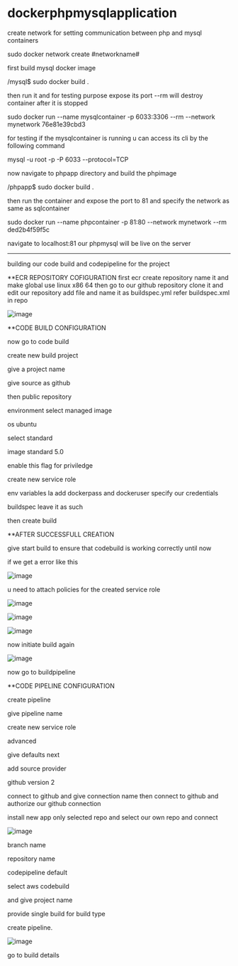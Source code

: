 # dockerphpmysqlapplication

create network for setting communication between php and mysql containers


sudo docker network create #networkname#


first build mysql docker image


/mysql$ sudo docker build .


then run it and for testing purpose expose its port --rm will destroy container after it is stopped 


sudo docker run --name mysqlcontainer -p 6033:3306 --rm --network mynetwork 76e81e39cbd3


for testing if the mysqlcontainer is running u can access its cli by the following command


mysql -u root -p -P 6033 --protocol=TCP


now navigate to phpapp directory and build the phpimage


/phpapp$ sudo docker build .


then run the container and expose the port to 81 and specify the network as same as sqlcontainer


sudo docker run --name phpcontainer -p 81:80 --network mynetwork --rm ded2b4f59f5c


navigate to localhost:81 our phpmysql will be live on the server

---------------------------------------------------------------------------------------
building our code build and codepipeline for the project

**ECR REPOSITORY COFIGURATION
first ecr create repository 
name it and make global 
use linux x86 64 
then go to our github repository
clone it and edit our repository
add file and name it as buildspec.yml
refer buildspec.xml in repo

![image](https://user-images.githubusercontent.com/52123143/144964610-686eadb2-2782-41d6-861c-21a2de5cafb4.png)

**CODE BUILD CONFIGURATION

now go to code build 

create new build project

give a project name

give source as github

then
public repository 

environment select managed image

os ubuntu 

select standard

image standard 5.0

enable this flag for priviledge

create new service role

env variables la add dockerpass and dockeruser specify our credentials

buildspec leave it as such

then create build


**AFTER SUCCESSFULL  CREATION

give start build to ensure that codebuild is working correctly until now

if we get a error like this

![image](https://user-images.githubusercontent.com/52123143/144965278-dd21105d-6521-4fcb-8421-57396eb7c674.png)

u need to attach policies for the created service role


![image](https://user-images.githubusercontent.com/52123143/144965347-c590ae2c-b029-433c-8bab-9e0c78fb3dd2.png)

![image](https://user-images.githubusercontent.com/52123143/144965370-b888b0b9-064e-4fbb-9705-526dd45bf18c.png)

![image](https://user-images.githubusercontent.com/52123143/144965423-88c1d065-71ac-4f83-abb7-7b8f7a9fff59.png)

now initiate build again 

![image](https://user-images.githubusercontent.com/52123143/144965470-39ee9315-94f1-4b2d-8277-e186acc4f688.png)


now go to buildpipeline

**CODE PIPELINE CONFIGURATION

create pipeline

give pipeline name

create new service role


advanced

give defaults next

add source provider

github version 2

connect to github and give connection name then connect to github and authorize our github connection

install new app only selected repo and select our own repo and connect

![image](https://user-images.githubusercontent.com/52123143/144965759-a1327e37-61ce-49c3-a866-39e1c2d82a56.png)

branch name 

repository name

codepipeline default

select aws codebuild

and give project name

provide single build for build type

create pipeline.

![image](https://user-images.githubusercontent.com/52123143/144965967-5a822c31-1f2c-4f28-83fa-8baddb966bdf.png)

go to build details






